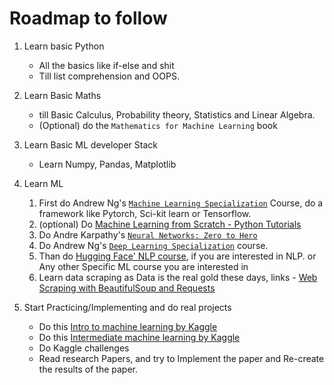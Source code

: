 # Roadmap to follow

1. Learn basic Python

   - All the basics like if-else and shit
   - Till list comprehension and OOPS.

2. Learn Basic Maths

   - till Basic Calculus, Probability theory, Statistics and Linear Algebra.
   - (Optional) do the `Mathematics for Machine Learning` book

3. Learn Basic ML developer Stack

   - Learn Numpy, Pandas, Matplotlib

4. Learn ML

   1. First do Andrew Ng's [`Machine Learning Specialization`](https://www.coursera.org/specializations/machine-learning-introduction#courses)
      Course, do a framework like Pytorch, Sci-kit learn or Tensorflow.
   2. (optional) Do [Machine Learning from Scratch - Python Tutorials](https://www.youtube.com/playlist?list=PLqnslRFeH2Upcrywf-u2etjdxxkL8nl7E)
   3. Do Andre Karpathy's [`Neural Networks: Zero to Hero`](https://www.youtube.com/playlist?list=PLAqhIrjkxbuWI23v9cThsA9GvCAUhRvKZ)
   4. Do Andrew Ng's [`Deep Learning Specialization`](https://www.coursera.org/specializations/deep-learning?irgwc=1#courses) course.
   5. Than do [Hugging Face' NLP course](https://huggingface.co/learn/nlp-course/chapter1/1), if you are interested in
      NLP. or Any other Specific ML course you are interested in
   6. Learn data scraping as Data is the real gold these days, links - [Web Scraping with BeautifulSoup and Requests](https://www.youtube.com/watch?v=ng2o98k983k&pp=ygUXY29yZXkgc2NoYWZlciBiZWF1dGlmdWw%3D)

5. Start Practicing/Implementing and do real projects
   - Do this [Intro to machine learning by Kaggle](https://www.kaggle.com/learn/intro-to-machine-learning)
   - Do this [Intermediate machine learning by Kaggle](https://www.kaggle.com/learn/intermediate-machine-learning)
   - Do Kaggle challenges
   - Read research Papers, and try to Implement the paper and Re-create the results of the paper.
